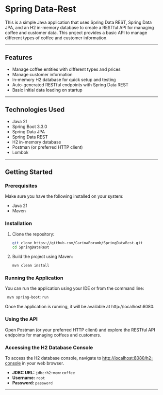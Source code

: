 # Spring Data-Rest

This is a simple Java application that uses Spring Data REST, Spring Data JPA, and an H2 in-memory database to create a
RESTful API for managing coffee and customer data. This project provides a basic API to manage different types of coffee
and customer information.

---

## Features

- Manage coffee entities with different types and prices
- Manage customer information
- In-memory H2 database for quick setup and testing
- Auto-generated RESTful endpoints with Spring Data REST
- Basic initial data loading on startup

---

## Technologies Used

- Java 21
- Spring Boot 3.3.0
- Spring Data JPA
- Spring Data REST
- H2 in-memory database
- Postman (or preferred HTTP client)
- Lombok

---

## Getting Started

### Prerequisites

Make sure you have the following installed on your system:

- Java 21
- Maven

### Installation

1. Clone the repository:

    ```bash
    git clone https://github.com/CarinaPorumb/SpringDataRest.git
    cd SpringDataRest
    ```

2. Build the project using Maven:

    ```bash
    mvn clean install
    ```

### Running the Application

   You can run the application using your IDE or from the command line:

  ```bash
   mvn spring-boot:run
   ```

Once the application is running, it will be available at http://localhost:8080.

### Using the API

Open Postman (or your preferred HTTP client) and explore the RESTful API endpoints for managing coffees and customers.

### Accessing the H2 Database Console

To access the H2 database console, navigate to [http://localhost:8080/h2-console](http://localhost:8080/h2-console) in
your web browser.

- **JDBC URL:** `jdbc:h2:mem:coffee`
- **Username:** `root`
- **Password:** `password`

---